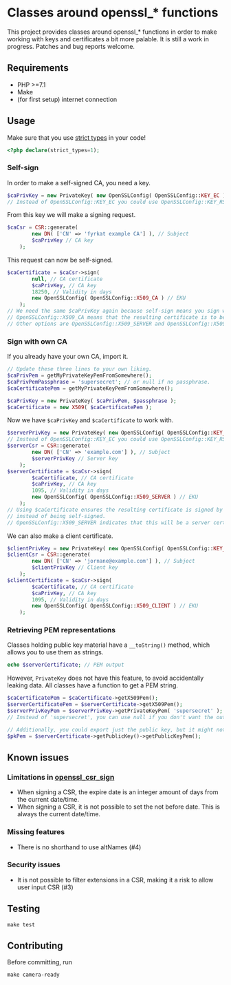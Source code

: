 # Classes around openssl_* functions

This project provides classes around openssl_* functions in order to make
working with keys and certificates a bit more palable.  It is still a work
in progress.  Patches and bug reports welcome.


## Requirements

* PHP >=7.1
* Make
* (for first setup) internet connection


## Usage

Make sure that you use
[strict types](https://www.php.net/manual/en/functions.arguments.php#functions.arguments.type-declaration.strict)
in your code!

```php
<?php declare(strict_types=1);
```

### Self-sign

In order to make a self-signed CA, you need a key.

```php
$caPrivKey = new PrivateKey( new OpenSSLConfig( OpenSSLConfig::KEY_EC ) );
// Instead of OpenSSLConfig::KEY_EC you could use OpenSSLConfig::KEY_RSA.
```

From this key we will make a signing request.

```php
$caCsr = CSR::generate(
		new DN( ['CN' => 'fyrkat example CA'] ), // Subject
		$caPrivKey // CA key
	);
```

This request can now be self-signed.

```php
$caCertificate = $caCsr->sign(
		null, // CA certificate
		$caPrivKey, // CA key
		18250, // Validity in days
		new OpenSSLConfig( OpenSSLConfig::X509_CA ) // EKU
	);
// We need the same $caPrivKey again because self-sign means you sign with your own key.
// OpenSSLConfig::X509_CA means that the resulting certificate is to be used as a CA.
// Other options are OpenSSLConfig::X509_SERVER and OpenSSLConfig::X509_CLIENT.
```

### Sign with own CA

If you already have your own CA, import it.

```php
// Update these three lines to your own liking.
$caPrivPem = getMyPrivateKeyPemFromSomewhere();
$caPrivPemPassphrase = 'supersecret'; // or null if no passphrase.
$caCertificatePem = getMyPrivateKeyPemFromSomewhere();

$caPrivKey = new PrivateKey( $caPrivPem, $passphrase );
$caCertificate = new X509( $caCertificatePem );
```

Now we have `$caPrivKey` and `$caCertificate` to work with.

```php
$serverPrivKey = new PrivateKey( new OpenSSLConfig( OpenSSLConfig::KEY_EC ) );
// Instead of OpenSSLConfig::KEY_EC you could use OpenSSLConfig::KEY_RSA.
$serverCsr = CSR::generate(
		new DN( ['CN' => 'example.com'] ), // Subject
		$serverPrivKey // Server key
	);
$serverCertificate = $caCsr->sign(
		$caCertificate, // CA certificate
		$caPrivKey, // CA key
		1095, // Validity in days
		new OpenSSLConfig( OpenSSLConfig::X509_SERVER ) // EKU
	);
// Using $caCertificate ensures the resulting certificate is signed by $caCertificate,
// instead of being self-signed.
// OpenSSLConfig::X509_SERVER indicates that this will be a server certificate.
```

We can also make a client certificate.

```php
$clientPrivKey = new PrivateKey( new OpenSSLConfig( OpenSSLConfig::KEY_EC ) );
$clientCsr = CSR::generate(
		new DN( ['CN' => 'jornane@example.com'] ), // Subject
		$clientPrivKey // Client key
	);
$clientCertificate = $caCsr->sign(
		$caCertificate, // CA certificate
		$caPrivKey, // CA key
		1095, // Validity in days
		new OpenSSLConfig( OpenSSLConfig::X509_CLIENT ) // EKU
	);
```

### Retrieving PEM representations

Classes holding public key material have a `__toString()` method, which allows you to use them as strings.

```php
echo $serverCertificate; // PEM output
```

However, `PrivateKey` does not have this feature, to avoid accidentally leaking data.
All classes have a function to get a PEM string.

```php
$caCertificatePem = $caCertificate->getX509Pem();
$serverCertificatePem = $serverCertificate->getX509Pem();
$serverPrivKeyPem = $serverPrivKey->getPrivateKeyPem( 'supersecret' );
// Instead of 'supersecret', you can use null if you don't want the output encrypted

// Additionally, you could export just the public key, but it might not be that useful
$pkPem = $serverCertificate->getPublicKey()->getPublicKeyPem();
```

## Known issues

### Limitations in [openssl_csr_sign](https://php.net/openssl_csr_sign)

  * When signing a CSR, the expire date is an integer amount of days from the current date/time.
  * When signing a CSR, it is not possible to set the not before date.  This is always the current date/time.

### Missing features

  * There is no shorthand to use altNames (#4)

### Security issues

  * It is not possible to filter extensions in a CSR, making it a risk to allow user input CSR (#3)

## Testing

	make test


## Contributing

Before committing, run

	make camera-ready
